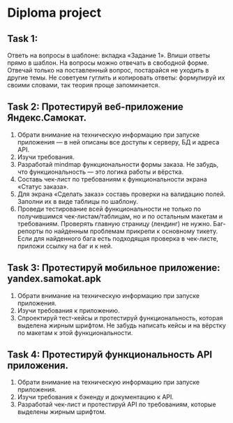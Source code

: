 # Diploma project
## Task 1:
Ответь на вопросы в шаблоне: вкладка «Задание 1». Впиши ответы прямо в шаблон. 
На вопросы можно отвечать в свободной форме. Отвечай только на поставленный вопрос, постарайся не уходить в другие темы. Не советуем гуглить и копировать ответы: формулируй их своими словами, так теория проще запоминается.
## Task 2: Протестируй веб-приложение Яндекс.Самокат.
1. Обрати внимание на техническую информацию при запуске приложения — в ней описаны все доступы к серверу, БД и адреса API.
2. Изучи требования.
3. Разработай mindmap функциональности формы заказа. Не забудь, что функциональность — это логика работы и вёрстка.
4. Составь чек-лист по требованиям к функциональности экрана «Статус заказа».
5. Для экрана «Сделать заказ» составь проверки на валидацию полей. Заполни их в виде таблицы по шаблону.
6. Проведи тестирование всей функциональности не только по получившимся чек-листам/таблицам, но и по остальным макетам и требованиям. Проверять главную страницу (лендинг) не нужно. Баг-репорты по найденным проблемам прикрепи к основному тикету. Если для найденного бага есть подходящая проверка в чек-листе, приложи ссылку на баг и к ней.
## Task 3: Протестируй мобильное приложение: yandex.samokat.apk
1. Обрати внимание на техническую информацию при запуске приложения.
2. Изучи требования к приложению.
3. Спроектируй тест-кейсы и протестируй функциональность, которая выделена жирным шрифтом. Не забудь написать кейсы и на вёрстку по макетам к этой функциональности.
## Task 4: Протестируй функциональность API приложения.
1. Обрати внимание на техническую информацию при запуске приложения.
2. Изучи требования к бэкенду и документацию к API.
3. Разработай чек-лист и протестируй API по требованиям, которые выделены жирным шрифтом.